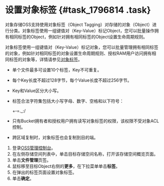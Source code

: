 # 设置对象标签 {#task_1796814 .task}

对象存储OSS支持使用对象标签（Object Tagging）对存储的对象（Object）进行分类。对象标签使用一组键值对（Key-Value）标记Object，您可以批量操作拥有相同标签的Object，例如针对拥有相同标签的Object设置生命周期规则。

对象标签使用一组键值对（Key-Value）标记对象，您可以批量管理拥有相同标签的对象，例如针对相同标签的对象设置生命周期规则、授权RAM用户访问拥有相同标签的对象等，详情请参见[对象标签](../intl.zh-CN/开发指南/对象__文件（Object）/管理文件/对象标签.md#)。

-   单个文件最多可设置10个标签，Key不可重复。
-   每个Key长度不超过128字节，每个Value长度不超过256字节。
-   Key和Value区分大小写。
-   标签合法字符集包括大小写字母、数字、空格和以下符号：

    +‑=.\_:/

-   只有Bucket拥有者和授权用户拥有读写对象标签的权限，该权限不受对象ACL控制。
-   跨区域复制时，对象标签也会复制到目的端。

1.  登录[OSS管理控制台](https://oss.console.aliyun.com/)。
2.  在左侧存储空间列表中，单击目标存储空间名称，打开该存储空间概览页面。
3.  单击**文件管理**页签。
4.  鼠标移至目标Object右侧的**更多**，在下拉菜单单击**标签**。
5.  在弹出的标签页面设置对象标签。
6.  单击**确定**。

